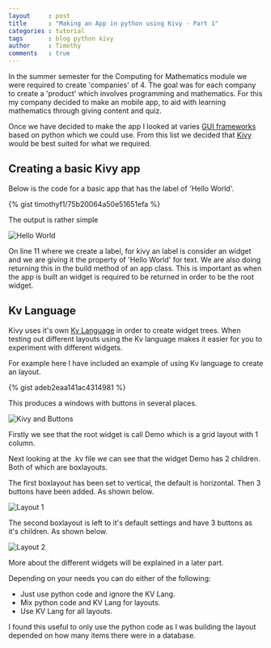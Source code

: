 ```yaml
---
layout     : post
title      : "Making an App in python using Kivy - Part 1"
categories : tutorial
tags       : blog python kivy
author     : Timothy
comments   : true
---
```


In the summer semester for the Computing for Mathematics module we were required to create 'companies' of 4.
The goal was for each company to create a 'product' which involves programming and mathematics.
For this my company decided to make an mobile app, to aid with learning mathematics through giving content and quiz.

Once we have decided to make the app I looked at varies [GUI frameworks](https://wiki.python.org/moin/GuiProgramming) based on python which we could use.
From this list we decided that [Kivy](http://kivy.org/) would be best suited for what we required.

## Creating a basic Kivy app

Below is the code for a basic app that has the label of 'Hello World'.

{% gist timothyf1/75b20064a50e51651efa %}

The output is rather simple

![Hello World]({{site.baseurl}}/res/blog_pics/kivy-hello-world.png)

On line 11 where we create a label, for kivy an label is consider an widget and we are giving it the property of 'Hello World' for text.
We are also doing returning this in the build method of an app class.
This is important as when the app is built an widget is required to be returned in order to be the root widget.

## Kv Language

Kivy uses it's own [Kv Language](http://kivy.org/docs/guide/lang.html) in order to create widget trees.
When testing out different layouts using the Kv language makes it easier for you to experiment with different widgets.

For example here I have included an example of using Kv language to create an layout.

{% gist adeb2eaa141ac4314981 %}

This produces a windows with buttons in several places.

![Kivy and Buttons]({{site.baseurl}}/res/blog_pics/kivy-boxlayout-example.png)

Firstly we see that the root widget is call Demo which is a grid layout with 1 column.

Next looking at the .kv file we can see that the widget Demo has 2 children. Both of which are boxlayouts.

The first boxlayout has been set to vertical, the default is horizontal.
Then 3 buttons have been added. As shown below.

![Layout 1]({{site.baseurl}}/res/blog_pics/kivy-boxlayout-example-1.png)

The second boxlayout is left to it's default settings and have 3 buttons as it's children. As shown below.

![Layout 2]({{site.baseurl}}/res/blog_pics/kivy-boxlayout-example-2.png)

More about the different widgets will be explained in a later part.

Depending on your needs you can do either of the following:

- Just use python code and ignore the KV Lang.
- Mix python code and KV Lang for layouts.
- Use KV Lang for all layouts.

I found this useful to only use the python code as I was building the layout depended on how many items there were in a database.
